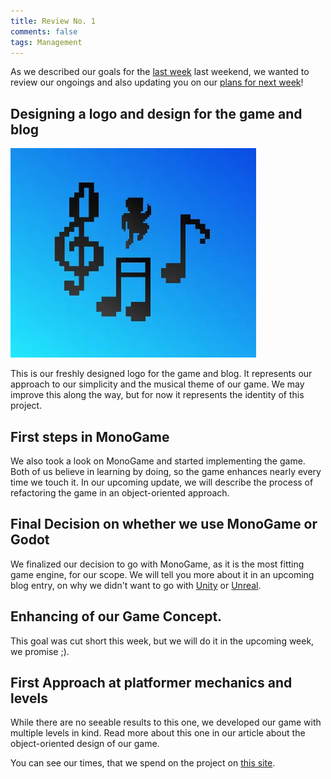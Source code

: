 ```yaml
---
title: Review No. 1
comments: false
tags: Management
---
```

As we described our goals for the [last week](notes/Plans%20Number%201.md) last weekend, we wanted to review our ongoings and also updating you on our [plans for next week](notes/Plans%20Number%202.md)!

## Designing a logo and design for the game and blog

![](notes/images/Pasted%20image%2020230304171946.webp)

This is our freshly designed logo for the game and blog. It represents our approach to our simplicity and the musical theme of our game. We may improve this along the way, but for now it represents the identity of this project.

## First steps in MonoGame
We also took a look on MonoGame and started implementing the game.
Both of us believe in learning by doing, so the game enhances nearly every time we touch it. 
In our upcoming update, we will describe the process of refactoring the game in an object-oriented approach.

## Final Decision on whether we use MonoGame or Godot
We finalized our decision to go with MonoGame, as it is the most fitting game engine, for our scope. We will tell you more about it in an upcoming blog entry, on why we didn't want to go with [Unity](https://unity.com) or [Unreal](https://www.unrealengine.com).

## Enhancing of our Game Concept.
This goal was cut short this week, but we will do it in the upcoming week, we promise ;).

## First Approach at platformer mechanics and levels
While there are no seeable results to this one, we developed our game with multiple levels in kind. Read more about this one in our article about the object-oriented design of our game.

You can see our times, that we spend on the project on [this site](notes/Times.md).
